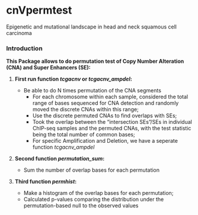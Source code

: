 # cnVpermtest
Epigenetic and mutational landscape in head and neck squamous cell carcinoma


### Introduction

**This Package allows to do permutation test of Copy Number Alteration (CNA) and Super Enhancers (SE):**

1. **First run function _tcgacnv_ or _tcgacnv_ampdel_:** 
    * Be able to do N times permutation of the CNA segments 
        + For each chromosome within each sample, considered the total range of bases sequenced for CNA detection and randomly moved the discrete CNAs within this range;
        + Use the discrete permuted CNAs to find overlaps with SEs;
        + Took the overlap between the “intersection SEs”/SEs in individual ChIP-seq samples and the permuted CNAs, with the test statistic being the total number of common bases;
        + For specific Amplification and Deletion, we have a seperate function _tcgacnv_ampdel_

2. **Second function _permutation_sum_:**
    * Sum the number of overlap bases for each permutation
  
3. **Third function _permhist_:**
    * Make a histogram of the overlap bases for each permutation;
    * Calculated p-values comparing the distribution under the permutation-based null to the observed values

